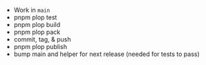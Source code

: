 - Work in `main`
- pnpm plop test
- pnpm plop build
- pnpm plop pack
- commit, tag, & push
- pnpm plop publish
- bump main and helper for next release (needed for tests to pass)
